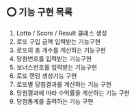 ## ⭕️ 기능 구현 목록

1. Lotto / Score / Result 클래스 생성
2. 로또 구입 금액 입력받는 기능구현
3. 로또의 총 개수를 게산하는 기능구현
4. 당첨번호를 입력받는 기능구현
5. 보너스번호를 입력받는 기능구현
6. 로또 랜덤 생성기능 구현
7. 로또별 당첨결과를 계산하는 기능 구현
8. 당첨결과에 따라 수익률을 계산하는 기능 구현
9. 당첨통계를 출력하는 기능 구현
